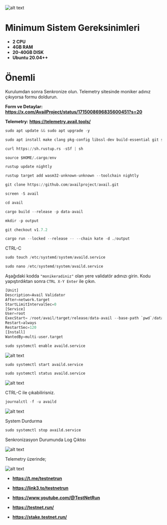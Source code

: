 
![alt text](https://i.hizliresim.com/785b3ek.png)

# Minimum Sistem Gereksinimleri

- **2 CPU**
- **4GB RAM**
- **20-40GB DISK**
- **Ubuntu 20.04++**

# Önemli
Kurulumdan sonra Senkronize olun. Telemetry sitesinde moniker adınız çıkıyorsa formu doldurun.

**Form ve Detaylar:** **https://x.com/AvailProject/status/1715008696835600451?s=20**

**Telemetry:** **https://telemetry.avail.tools/**


```python
sudo apt update && sudo apt upgrade -y
```

```python
sudo apt install make clang pkg-config libssl-dev build-essential git screen protobuf-compiler -y
```

```python
curl https://sh.rustup.rs -sSf | sh
```

```python
source $HOME/.cargo/env
```

```python
rustup update nightly
```

```python
rustup target add wasm32-unknown-unknown --toolchain nightly
```

```python
git clone https://github.com/availproject/avail.git
```

```python
screen -S avail
```
```python
cd avail
```

```python
cargo build --release -p data-avail
```

```python
mkdir -p output
```

```python
git checkout v1.7.2
```

```python
cargo run --locked --release -- --chain kate -d ./output
```

CTRL-C

```python
sudo touch /etc/systemd/system/availd.service
```

```python
sudo nano /etc/systemd/system/availd.service
```

Aşağıdaki kodda `"monikeradiniz"` olan yere validatör adınızı girin. Kodu yapıştırdıktan sonra `CTRL X-Y Enter` ile çıkın.

```python
[Unit]
Description=Avail Validator
After=network.target
StartLimitIntervalSec=0
[Service]
User=root
ExecStart= /root/avail/target/release/data-avail --base-path `pwd`/data --chain kate --name "kriptosekici"
Restart=always
RestartSec=120
[Install]
WantedBy=multi-user.target
```

```python
sudo systemctl enable availd.service
```
![alt text](https://i.hizliresim.com/d1u63ux.png)


```python
sudo systemctl start availd.service
```

```python
sudo systemctl status availd.service
```
![alt text](https://i.hizliresim.com/ag4qsve.png)

CTRL-C ile çıkabilirisniz. 

```python
journalctl -f -u availd
```

![alt text](https://i.hizliresim.com/aqo67ho.png)


System Durdurma

```python
sudo systemctl stop availd.service
```

Senkronizasyon Durumunda Log Çıktısı

![alt text](https://i.hizliresim.com/n8tva63.png)


Telemetry üzerinde;

![alt text](https://i.hizliresim.com/p0z1blq.png)


- **https://t.me/testnetrun**

- **https://link3.to/testnetrun**

- **https://www.youtube.com/@TestNetRun**

- **https://testnet.run/**

- **https://stake.testnet.run/**

